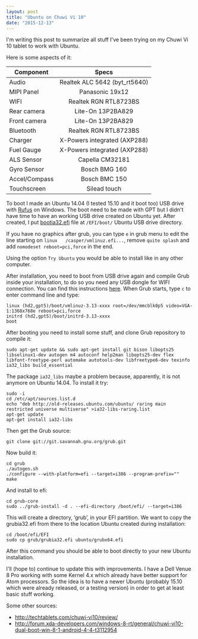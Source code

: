 ```yaml
---
layout: post
title: "Ubuntu on Chuwi Vi 10"
date: "2015-12-13"
---
```


I'm writing this post to summarize all stuff I've been trying on my Chuwi Vi 10 tablet to work with Ubuntu.

Here is some aspects of it:

| Component     | Specs                           |
|---------------|:-------------------------------:|
| Audio         | Realtek ALC 5642 (byt_rt5640)   |
| MIPI Panel    | Panasonic 19x12                 |
| WIFI          | Realtek RGN RTL8723BS           |
| Rear camera   | Lite-On 13P2BA829               |
| Front camera  | Lite-On 13P2BA829               |
| Bluetooth     | Realtek RGN RTL8723BS           |
| Charger       | X-Powers integrated (AXP288)    |
| Fuel Gauge    | X-Powers integrated (AXP288)    |
| ALS Sensor    | Capella CM32181                 |
| Gyro Sensor   | Bosch BMG 160                   |
| Accel/Compass | Bosch BMC 150                   |
| Touchscreen   | Silead touch                    |

To boot I made an Ubuntu 14.04 (I tested 15.10 and it boot too) USB drive with [Rufus](https://rufus.akeo.ie/) on Windows. The boot need to be made with GPT but I didn't have time to have an working USB drive created on Ubuntu yet. After created, I put [bootia32.efi](https://github.com/jfwells/linux-asus-t100ta/blob/master/boot/bootia32.efi) file at `/EFI/boot/` Ubuntu USB drive directory.

If you have no graphics after grub, you can type `e` in grub menu to edit the line starting on `linux	/casper/vmlinuz.efi...`, remove `quite splash` and add `nomodeset reboot=pci,force` in the end.

Using the option `Try Ubuntu` you would be able to install like in any other computer.

After installation, you need to boot from USB drive again and compile Grub inside your installation, to do so you need any USB dongle for WIFI connection. You can find this instructions [here](http://www.jfwhome.com/2014/03/07/perfect-ubuntu-or-other-linux-on-the-asus-transformer-book-t100/). When Grub starts, type `c` to enter command line and type:

    linux (hd2,gpt5)/boot/vmlinuz-3.13-xxxx root=/dev/mmcblk0p5 video=VGA-1:1368x768e reboot=pci,force
    initrd (hd2,gpt5)/boot/initrd-3.13-xxxx
    boot

After booting you need to install some stuff, and clone Grub repository to compile it:

    sudo apt-get update && sudo apt-get install git bison libopts25 libselinux1-dev autogen m4 autoconf help2man libopts25-dev flex libfont-freetype-perl automake autotools-dev libfreetype6-dev texinfo ia32_libs build_essential

The package `ia32_libs` maybe a problem because, apparently, it is not anymore on Ubuntu 14.04. To install it try:

    sudo -i
    cd /etc/apt/sources.list.d
    echo "deb http://old-releases.ubuntu.com/ubuntu/ raring main restricted universe multiverse" >ia32-libs-raring.list
    apt-get update
    apt-get install ia32-libs

Then get the Grub source:

    git clone git://git.savannah.gnu.org/grub.git

Now build it:

    cd grub
    ./autogen.sh
    ./configure --with-platform=efi --target=i386 --program-prefix=""
    make

And install to efi:

    cd grub-core
    sudo ../grub-install -d . --efi-directory /boot/efi/ --target=i386

This will create a directory, ‘grub’, in your EFI partition.
We want to copy the grubia32.efi from there to the location Ubuntu created during installation:

    cd /boot/efi/EFI
    sudo cp grub/grubia32.efi ubuntu/grubx64.efi

After this command you should be able to boot directly to your new Ubuntu installation.

I'll (hope to) continue to update this with improvements.
I have a Dell Venue 8 Pro working with some Kernel 4.x which already have better support for Atom processors. So the idea is to have a newer Ubuntu (probably 15.10 which were already released, or a testing version) in order to get at least basic stuff working.

Some other sources:

* <http://techtablets.com/chuwi-vi10/review/>
* <http://forum.xda-developers.com/windows-8-rt/general/chuwi-vi10-dual-boot-win-8-1-android-4-4-t3112954>
